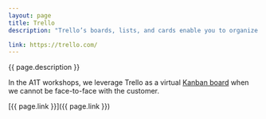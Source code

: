 ```yaml
---
layout: page
title: Trello
description: "Trello’s boards, lists, and cards enable you to organize and prioritize your projects in a fun, flexible, and rewarding way."

link: https://trello.com/
---
```

{{ page.description }}

In the A1T workshops, we leverage Trello as a virtual [Kanban board](https://en.wikipedia.org/wiki/Kanban_board) when we cannot be face-to-face with the customer. 

[{{ page.link }}]({{ page.link }})